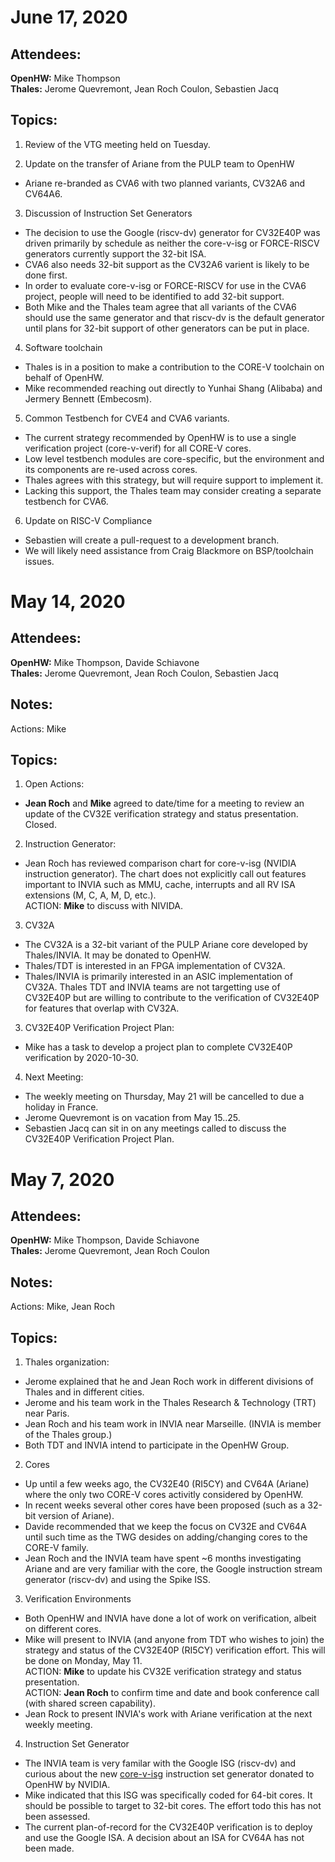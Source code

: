 June 17, 2020
=============

Attendees:
----------

**OpenHW:** Mike Thompson<br>
**Thales:** Jerome Quevremont, Jean Roch Coulon, Sebastien Jacq

Topics:
--------
1. Review of the VTG meeting held on Tuesday.

2. Update on the transfer of Ariane from the PULP team to OpenHW

- Ariane re-branded as CVA6 with two planned variants, CV32A6 and CV64A6.

3. Discussion of Instruction Set Generators

- The decision to use the Google (riscv-dv) generator for CV32E40P was driven primarily by schedule as neither
the core-v-isg or FORCE-RISCV generators currently support the 32-bit ISA.
- CVA6 also needs 32-bit support as the CV32A6 varient is likely to be done first.
- In order to evaluate core-v-isg or FORCE-RISCV for use in the CVA6 project, people will need to be identified to add 32-bit support.
- Both Mike and the Thales team agree that all variants of the CVA6 should use the same generator and that riscv-dv is the default generator until plans for 32-bit support of other generators can be put in place.

4. Software toolchain

- Thales is in a position to make a contribution to the CORE-V toolchain on behalf of OpenHW.
- Mike recommended reaching out directly to Yunhai Shang (Alibaba) and Jermery Bennett (Embecosm).

5. Common Testbench for CVE4 and CVA6 variants.

- The current strategy recommended by OpenHW is to use a single verification project (core-v-verif) for all CORE-V cores.
- Low level testbench modules are core-specific, but the environment and its components are re-used across cores.
- Thales agrees with this strategy, but will require support to implement it.
- Lacking this support, the Thales team may consider creating a separate testbench for CVA6.

6. Update on RISC-V Compliance

- Sebastien will create a pull-request to a development branch.
- We will likely need assistance from Craig Blackmore on BSP/toolchain issues.

May 14, 2020
============

Attendees:
----------

**OpenHW:** Mike Thompson, Davide Schiavone <br>
**Thales:** Jerome Quevremont, Jean Roch Coulon, Sebastien Jacq

Notes:
------

Actions: Mike

Topics:
-------

1. Open Actions:

- **Jean Roch** and **Mike** agreed to date/time for a meeting to review an update of the CV32E verification strategy and status presentation.  Closed.

2. Instruction Generator:

- Jean Roch has reviewed comparison chart for core-v-isg (NVIDIA instruction generator).  The
chart does not explicitly call out features important to INVIA such as MMU, cache, interrupts and all RV ISA extensions (M, C, A, M, D, etc.).<br>
ACTION: **Mike** to discuss with NIVIDA.

3. CV32A

- The CV32A is a 32-bit variant of the PULP Ariane core developed by Thales/INVIA.  It may
be donated to OpenHW.
- Thales/TDT is interested in an FPGA implementation of CV32A.
- Thales/INVIA is primarily interested in an ASIC implementation of CV32A.
Thales TDT and INVIA teams are not targetting use of CV32E40P but are willing to contribute
to the verification of CV32E40P for features that overlap with CV32A.

3. CV32E40P Verification Project Plan:

- Mike has a task to develop a project plan to complete CV32E40P verification by 2020-10-30.

4. Next Meeting:

- The weekly meeting on Thursday, May 21 will be cancelled to due a holiday in France.
- Jerome Quevremont is on vacation from May 15..25.
- Sebastien Jacq can sit in on any meetings called to discuss the CV32E40P Verification Project Plan.


May 7, 2020
===========

Attendees:
----------

**OpenHW:** Mike Thompson, Davide Schiavone <br>
**Thales:** Jerome Quevremont, Jean Roch Coulon

Notes:
------

Actions: Mike, Jean Roch

Topics:
-------
1. Thales organization:

- Jerome explained that he and Jean Roch work in different divisions of Thales and in different cities.
- Jerome and his team work in the Thales Research & Technology (TRT) near Paris.
- Jean Roch and his team work in INVIA near Marseille. (INVIA is member of the Thales group.)
- Both TDT and INVIA intend to participate in the OpenHW Group.

2. Cores

- Up until a few weeks ago, the CV32E40 (RI5CY) and CV64A (Ariane) where the only two CORE-V cores activitly
considered by OpenHW.
- In recent weeks several other cores have been proposed (such as a 32-bit version of Ariane).
- Davide recommended that we keep the focus on CV32E and CV64A until such time as the TWG desides
on adding/changing cores to the CORE-V family.
- Jean Roch and the INVIA team have spent ~6 months investigating Ariane and are very familiar with  the core,
the Google instruction stream generator (riscv-dv) and using the Spike ISS.

3. Verification Environments

- Both OpenHW and INVIA have done a lot of work on verification, albeit on different cores.
- Mike will present to INVIA (and anyone from TDT who wishes to join) the strategy and status of the CV32E40P
(RI5CY) verification effort.   This will be done on Monday, May 11.<br>
ACTION: **Mike** to update his CV32E verification strategy and status presentation.<br>
ACTION: **Jean Roch** to confirm time and date and book conference call (with shared screen capability).
- Jean Rock to present INVIA's work with Ariane verification at the next weekly meeting.

4. Instruction Set Generator

- The INVIA team is very familar with the Google ISG (riscv-dv) and curious about the new
[core-v-isg](https://github.com/openhwgroup/core-v-isg) instruction set generator donated to OpenHW by NVIDIA.
- Mike indicated that this ISG was specifically coded for 64-bit cores.  It should be possible to target to 32-bit
cores.  The effort todo this has not been assessed.
- The current plan-of-record for the CV32E40P verification is to deploy and use the Google ISA.   A decision about an
ISA for CV64A has not been made.
